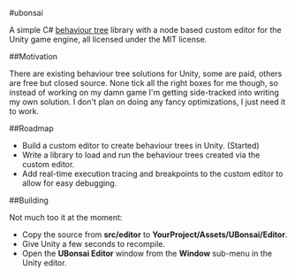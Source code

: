 #ubonsai

A simple C# [behaviour tree](http://www.altdevblogaday.com/2011/02/24/introduction-to-behavior-trees/) library with a node based custom editor for the Unity game engine, all licensed under the MIT license.

##Motivation

There are existing behaviour tree solutions for Unity, some are paid, others are free but closed source. None tick all the right boxes for me though, so instead of working on my damn game I'm getting side-tracked into writing my own solution. I don't plan on doing any fancy optimizations, I just need it to work.

##Roadmap

- Build a custom editor to create behaviour trees in Unity. (Started)
- Write a library to load and run the behaviour trees created via the custom editor.
- Add real-time execution tracing and breakpoints to the custom editor to allow for easy debugging.

##Building

Not much too it at the moment:
- Copy the source from **src/editor** to **YourProject/Assets/UBonsai/Editor**.
- Give Unity a few seconds to recompile.
- Open the **UBonsai Editor** window from the **Window** sub-menu in the Unity editor.
